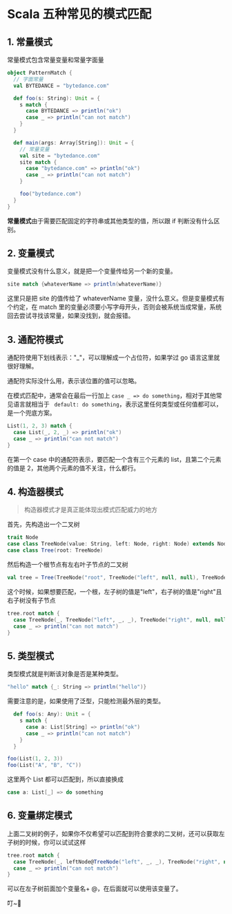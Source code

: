 # Scala 五种常见的模式匹配

## 1. 常量模式

常量模式包含常量变量和常量字面量

```scala
object PatternMatch {
  // 字面常量
  val BYTEDANCE = "bytedance.com"

  def foo(s: String): Unit = {
    s match {
      case BYTEDANCE => println("ok")
      case _ => println("can not match")
    }
  }

  def main(args: Array[String]): Unit = {
    // 常量变量
    val site = "bytedance.com"
    site match {
      case "bytedance.com" => println("ok")
      case _ => println("can not match")
    }

    foo("bytedance.com")
  }
}
```

**常量模式**由于需要匹配固定的字符串或其他类型的值，所以跟 if 判断没有什么区别。

## 2. 变量模式

变量模式没有什么意义，就是把一个变量传给另一个新的变量。

```scala
site match {whateverName => println(whateverName)}
```

这里只是把 site 的值传给了 whateverName 变量，没什么意义。但是变量模式有个约定，在 match 里的变量必须要小写字母开头，否则会被系统当成常量，系统回去尝试寻找该常量，如果没找到，就会报错。

## 3. 通配符模式

通配符使用下划线表示："_"，可以理解成一个占位符，如果学过 go 语言这里就很好理解。

通配符实际没什么用，表示该位置的值可以忽略。

在模式匹配中，通常会在最后一行加上 ```case _ => do something```，相对于其他常见语言就相当于 ``` default: do something```，表示这里任何类型或任何值都可以，是一个兜底方案。

```scala
List(1, 2, 3) match {
  case List(_, 2, _) => println("ok")
  case _ => println("can not match")
}
```

在第一个 case 中的通配符表示，要匹配一个含有三个元素的 list，且第二个元素的值是 2，其他两个元素的值不关注，什么都行。

## 4. 构造器模式

> 构造器模式才是真正能体现出模式匹配威力的地方

首先，先构造出一个二叉树

```scala
trait Node
case class TreeNode(value: String, left: Node, right: Node) extends Node
case class Tree(root: TreeNode)
```

然后构造一个根节点有左右叶子节点的二叉树

```scala
val tree = Tree(TreeNode("root", TreeNode("left", null, null), TreeNode("right", null, null)))
```

这个时候，如果想要匹配，一个根，左子树的值是"left"，右子树的值是"right"且右子树没有子节点

```scala
tree.root match {
  case TreeNode(_, TreeNode("left", _, _), TreeNode("right", null, null)) => println("ok")
  case _ => println("can not match")
}
```

## 5. 类型模式

类型模式就是判断该对象是否是某种类型。

```scala
"hello" match {_: String => println("hello")}
```

需要注意的是，如果使用了泛型，只能检测最外层的类型。

```scala
  def foo(s: Any): Unit = {
    s match {
      case a: List[String] => println("ok")
      case _ => println("can not match")
    }
  }

foo(List(1, 2, 3))
foo(List("A", "B", "C"))
```

这里两个 List 都可以匹配到，所以直接换成

```scala
case a: List[_] => do something
```

## 6. 变量绑定模式

上面二叉树的例子，如果你不仅希望可以匹配到符合要求的二叉树，还可以获取左子树的时候，你可以试试这样

```scala
tree.root match {
  case TreeNode(_, leftNode@TreeNode("left", _, _), TreeNode("right", null, null)) => println(leftNode.value)
  case _ => println("can not match")
}
```

可以在左子树前面加个变量名+ @，在后面就可以使用该变量了。



叮~:bell:

